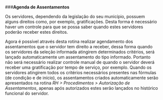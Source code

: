 ###**Agenda de Assentamentos**

Os servidores, dependendo da legislação do seu município, possuem alguns direitos como, por exemplo, gratificações. Desta forma é necessário haver um controle para que se possa saber quando estes servidores poderão receber estes direitos.

Agora é possível através desta rotina realizar agendamento dos assentamentos que o servidor tem direito a receber, dessa forma quando os servidores da seleção informada atingirem determinados critérios, será lançado automaticamente um assentamento do tipo informado. Portanto não será necessário realizar controle manual de quando o servidor deverá receber uma gratificação por tempo de serviço, por exemplo.
	Quando os servidores atingirem todos os critérios necessários presentes nas fórmulas (de condição e de início), os assentamentos criados automaticamente serão apresentados na rotina *RH > Procedimentos > Autorização de Assentamentos*, apenas após autorizados estes serão lançados no histórico funcional do servidor. 

